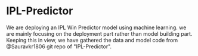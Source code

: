 # IPL-Predictor
We are deploying an IPL Win Predictor model using machine learning. we are mainly focusing on the deployment part rather than model building part. Keeping this in view, we have gathered the data and model code from @Sauravkr1806 git repo of "IPL-Predictor". 

